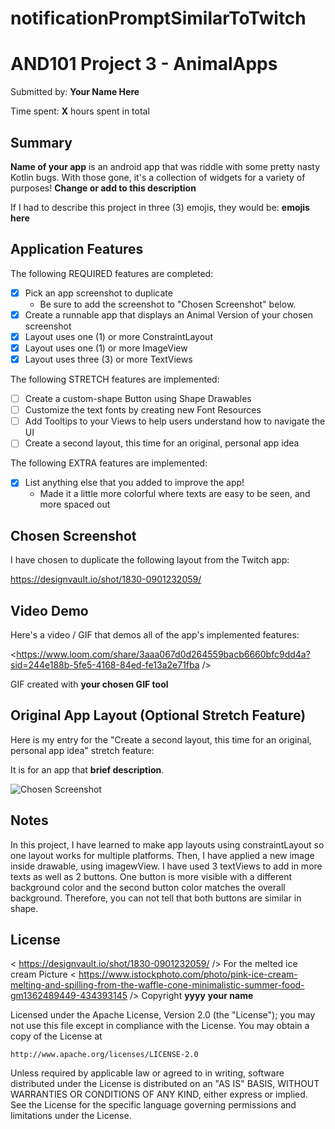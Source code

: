 # notificationPromptSimilarToTwitch
# AND101 Project 3 - AnimalApps

Submitted by: **Your Name Here**

Time spent: **X** hours spent in total

## Summary

**Name of your app** is an android app that was riddle with some pretty nasty Kotlin bugs.  With those gone, it's a collection of widgets for a variety of purposes!  **Change or add to this description**

If I had to describe this project in three (3) emojis, they would be: **emojis here**

## Application Features

<!-- (This is a comment) Please be sure to change the [ ] to [x] for any features you completed.  If a feature is not checked [x], you might miss the points for that item! -->

The following REQUIRED features are completed:

- [x] Pick an app screenshot to duplicate
  - Be sure to add the screenshot to "Chosen Screenshot" below.
- [x] Create a runnable app that displays an Animal Version of your chosen screenshot
- [x] Layout uses one (1) or more ConstraintLayout
- [x] Layout uses one (1) or more ImageView
- [x] Layout uses three (3) or more TextViews

The following STRETCH features are implemented:

- [ ] Create a custom-shape Button using Shape Drawables
- [ ] Customize the text fonts by creating new Font Resources
- [ ] Add Tooltips to your Views to help users understand how to navigate the UI
- [ ] Create a second layout, this time for an original, personal app idea

The following EXTRA features are implemented:

- [x] List anything else that you added to improve the app!
  - Made it a little more colorful where texts are easy to be seen, and more spaced out 
## Chosen Screenshot

I have chosen to duplicate the following layout from the Twitch app:

https://designvault.io/shot/1830-0901232059/

## Video Demo

Here's a video / GIF that demos all of the app's implemented features:

<https://www.loom.com/share/3aaa067d0d264559bacb6660bfc9dd4a?sid=244e188b-5fe5-4168-84ed-fe13a2e71fba />

GIF created with **your chosen GIF tool**

<!-- Recommended tools:
- [Kap](https://getkap.co/) for macOS
- [ScreenToGif](https://www.screentogif.com/) for Windows
- [peek](https://github.com/phw/peek) for Linux. -->

## Original App Layout (Optional Stretch Feature)

Here is my entry for the "Create a second layout, this time for an original, personal app idea" stretch feature:

It is for an app that **brief description**.

<img src='http://example.com/link/to/your/image.png' title='Chosen Screenshot' width='' alt='Chosen Screenshot' />

## Notes

In this project, I have learned to make app layouts using constraintLayout so one layout works for multiple platforms.
Then, I have applied a new image inside drawable, using imagewView.
I have used 3 textViews to add in more texts as well as 2 buttons.
One button is more visible with a different background color and the second button color matches the overall background. Therefore, you can not tell that both buttons are similar in shape. 

## License
< https://designvault.io/shot/1830-0901232059/ />
For the melted ice cream Picture 
< https://www.istockphoto.com/photo/pink-ice-cream-melting-and-spilling-from-the-waffle-cone-minimalistic-summer-food-gm1362489449-434393145 />
Copyright **yyyy** **your name**

Licensed under the Apache License, Version 2.0 (the "License");
you may not use this file except in compliance with the License.
You may obtain a copy of the License at

    http://www.apache.org/licenses/LICENSE-2.0

Unless required by applicable law or agreed to in writing, software
distributed under the License is distributed on an "AS IS" BASIS,
WITHOUT WARRANTIES OR CONDITIONS OF ANY KIND, either express or implied.
See the License for the specific language governing permissions and
limitations under the License.
